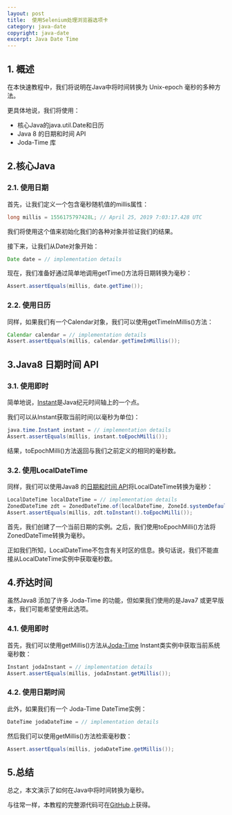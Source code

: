 ```yaml
---
layout: post
title:  使用Selenium处理浏览器选项卡
category: java-date
copyright: java-date
excerpt: Java Date Time
---
```


## 1. 概述

在本快速教程中，我们将说明在Java中将时间转换为 Unix-epoch 毫秒的多种方法。

更具体地说，我们将使用：

-   核心Java的java.util.Date和日历
-   Java 8 的日期和时间 API
-   Joda-Time 库

## 2.核心Java

### 2.1. 使用日期

首先，让我们定义一个包含毫秒随机值的millis属性：

```java
long millis = 1556175797428L; // April 25, 2019 7:03:17.428 UTC
```

我们将使用这个值来初始化我们的各种对象并验证我们的结果。

接下来，让我们从Date对象开始：

```java
Date date = // implementation details
```

现在，我们准备好通过简单地调用getTime()方法将日期转换为毫秒：

```java
Assert.assertEquals(millis, date.getTime());
```

### 2.2. 使用日历

同样，如果我们有一个Calendar对象，我们可以使用getTimeInMillis()方法：

```java
Calendar calendar = // implementation details
Assert.assertEquals(millis, calendar.getTimeInMillis());
```

## 3.Java8 日期时间 API

### 3.1. 使用即时

简单地说，[Instant](https://www.baeldung.com/current-date-time-and-timestamp-in-java-8)是Java纪元时间轴上的一个点。

我们可以从Instant获取当前时间(以毫秒为单位)：

```java
java.time.Instant instant = // implementation details
Assert.assertEquals(millis, instant.toEpochMilli());
```

结果，toEpochMilli()方法返回与我们之前定义的相同的毫秒数。

### 3.2. 使用LocalDateTime

同样，我们可以使用Java8 的[日期和时间 API](https://www.baeldung.com/java-8-date-time-intro)将LocalDateTime转换为毫秒：

```java
LocalDateTime localDateTime = // implementation details
ZonedDateTime zdt = ZonedDateTime.of(localDateTime, ZoneId.systemDefault());
Assert.assertEquals(millis, zdt.toInstant().toEpochMilli());
```

首先，我们创建了一个当前日期的实例。之后，我们使用toEpochMilli()方法将ZonedDateTime转换为毫秒。

正如我们所知，LocalDateTime不包含有关时区的信息。换句话说，我们不能直接从LocalDateTime实例中获取毫秒数。

## 4.乔达时间

虽然Java8 添加了许多 Joda-Time 的功能，但如果我们使用的是Java7 或更早版本，我们可能希望使用此选项。

### 4.1. 使用即时

首先，我们可以使用getMillis()方法从[Joda-Time](https://www.baeldung.com/joda-time) Instant类实例中获取当前系统毫秒数：

```java
Instant jodaInstant = // implementation details
Assert.assertEquals(millis, jodaInstant.getMillis());
```

### 4.2. 使用日期时间

此外，如果我们有一个 Joda-Time DateTime实例：

```java
DateTime jodaDateTime = // implementation details
```

然后我们可以使用getMillis()方法检索毫秒数：

```java
Assert.assertEquals(millis, jodaDateTime.getMillis());
```

## 5.总结

总之，本文演示了如何在Java中将时间转换为毫秒。

与往常一样，本教程的完整源代码可在[GitHub](https://github.com/tu-yucheng/taketoday-tutorial4j/tree/master/java-core-modules/java-date-operations-1)上获得。